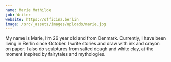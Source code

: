 ```yaml
---
name: Marie Mathilde
job: Writer
website: https://officina.berlin
image: /src/_assets/images/uploads/marie.jpg
---
```

My name is Marie, I’m 26 year old and from Denmark. Currently, I have been living in Berlin since October. I write stories and draw with ink and crayon on paper. I also do sculptures from salted dough and white clay, at the moment inspired by fairytales and mythologies.